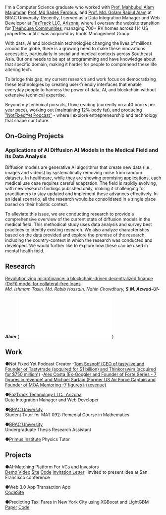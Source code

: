 I'm a Computer Science graduate who worked with [Prof. Mahbubul Alam Majumdar](https://www.bracu.ac.bd/about/people/mahbubul-alam-majumdar-phd), [Prof. Md Sadek Ferdous](https://scholar.google.co.uk/citations?user=DnQAee0AAAAJ&hl=en), and [Prof. Md. Golam Rabiul Alam](https://scholar.google.com/citations?user=t4GrJR4AAAAJ&hl=en) at BRAC University. Recently, I served as a Data Integration Manager and  Web Developer at [FazTrack LLC, Arizona](https://faztrack.com/), where I oversaw the website transition for [Treehouse Communities](https://rootsmg.com/), managing 700+ RV homes across 114 US properties until it was acquired by Roots Management Group.

With data, AI and blockchain technologies changing the lives of millions around the globe, there is a growing need to make these innovations accessible, particularly in social and medical contexts across Southeast Asia. But one needs to be apt at programming and have knowledge about that specific domain, making it harder for people to comprehend these life altering tech. 

To bridge this gap, my current research and work focus on democratizing these technologies by creating user-friendly interfaces that enable everyday people to harness the power of data, AI, and blockchain without extensive technical expertise.

Beyond my technical pursuits, I love reading (currently on a 40 books per year pace), working out (maintaining 12% body fat), and producing ["NotFixedYet Podcast"](https://www.instagram.com/reel/C7qJdT0yI-Y/?utm_source=ig_web_copy_link&igsh=MzRlODBiNWFlZA==) - where I explore entrepreneurship and technology that shape our future.

## On-Going Projects

### Applications of AI Diffusion AI Models in the Medical Field and its Data Analysis
Diffusion models are generative AI algorithms that create new data (i.e., images and videos) by systematically removing noise from random datasets. In healthcare, while they are showing promising applications, each medical use case requires careful adaptation. The field is rapidly evolving, with new research findings published daily, making it challenging for practitioners to stay updated and implement these advances effectively. In an ideal scenario, all the research would be consolidated in a single place based on their holistic context.

To alleviate this issue, we are conducting research to provide a comprehensive overview of the current state of diffusion models in the medical field. This methodical study uses data analysis and survey best practices to identify existing research. We also analyze characteristics based on the data provided and explore the premise of the research, including the country-context in which the research was conducted and developed. We would further like to explore how these can be used in mental health field. 


## Research
[Revolutionizing microfinance: a blockchain-driven decentralized finance (DeFi) model for collateral-free loans](https://dspace.bracu.ac.bd/xmlui/handle/10361/21985)  
*Md. Ishmam Tasin, Md. Rabib Hossain, Nahin Chowdhury, <strong>S.M. Azwad-Ul-Alam</strong>*
(![IEEE Manuscript](asset/manuscripts/microfinance.pdf))

## Work
●Not Fixed Yet Podcast
Creator
-[Tom Sosnoff (CEO of tastylive and Founder of Tastytrade (acquired for $1 billion) and Thinkorswim (acquired for $750 million))]((https://www.instagram.com/reel/C7qJdT0yI-Y/))
-[Alex Costa (Ex-Googler and Founder of Forte Series - 7 figures in revenue) and Michael Sartain (Former US Air Force Captain and Founder of MOA Mentoring -7 figures in revenue)](https://www.instagram.com/reel/C3de6C-yide/)

●[FazTrack Technology LLC., Arizona](https://faztrack.com/)              
Data Integration Manager and Web Developer

●[BRAC University](https://www.bracu.ac.bd/)                           
Student Tutor for MAT 092: Remedial Course in Mathematics                                                          

●[BRAC University](https://www.bracu.ac.bd/)                          
Undergraduate Thesis Research Assistant    

●[Primus Institute](https://www.facebook.com/PrimusInstitution)
Physics Tutor

## Projects
●AI-Matching Platform For VCs and Investors                     
[Demo Video](https://www.instagram.com/reel/C9e6pG2hoMz/) [Site](https://youthventureai.streamlit.app/) [Code](https://github.com/Fahim-Azwad/youthventure.ai) [Invitation Letter](assets/invitation/buildspace.jpg)
-Invited to present idea at San Francisco conference

●Web 3.0 App Transaction App                            
[Code](https://github.com/Fahim-Azwad/web3-app)[Site](https://web3-app-windows-azwad-fahim.vercel.app/)       

●Predicting Taxi Fares in New York City using XGBoost and LightGBM                            
[Paper](https://github.com/errhythm/NYCTaxiFarePred/blob/main/Paper/Paper.pdf) [Code](https://github.com/errhythm/NYCTaxiFarePred/tree/main)			              	                          

<!-- 
<span style="font-size:18px;">[Blog](./blog.html)</span> for fun.
-->

<!-- 
<span style="font-size:18px;">[Miscellaneous](./miscellaneous.html)</span> to de-stress.
-->

